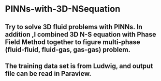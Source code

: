 # PINNs-with-3D-NSequation

## Try to solve 3D fluid problems with PINNs. In addition ,I combined 3D N-S equation with Phase Field Method together to figure multi-phase (fluid-fluid, fluid-gas, gas-gas) problem.

## The training data set is from Ludwig, and output file can be read in Paraview.
